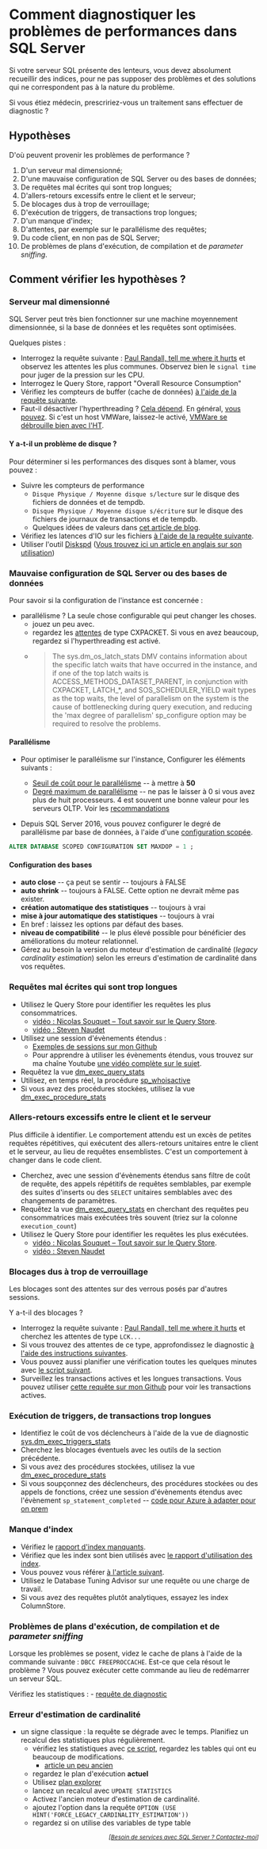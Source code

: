 # Comment diagnostiquer les problèmes de performances dans SQL Server

Si votre serveur SQL présente des lenteurs, vous devez absolument recueillir des indices, pour ne pas supposer des problèmes et des solutions qui ne correspondent pas à la nature du problème.

Si vous étiez médecin, prescririez-vous un traitement sans effectuer de diagnostic ?

## Hypothèses

D'où peuvent provenir les problèmes de performance ?

1. D'un serveur mal dimensionné;
2. D'une mauvaise configuration de SQL Server ou des bases de données;
3. De requêtes mal écrites qui sont trop longues;
4. D'allers-retours excessifs entre le client et le serveur;
5. De blocages dus à trop de verrouillage;
6. D'exécution de triggers, de transactions trop longues;
7. D'un manque d'index;
8. D'attentes, par exemple sur le parallélisme des requêtes;
9. Du code client, en non pas de SQL Server;
10. De problèmes de plans d'exécution, de compilation et de *parameter sniffing*.

## Comment vérifier les hypothèses ?

### Serveur mal dimensionné

SQL Server peut très bien fonctionner sur une machine moyennement dimensionnée, si la base de données et les requêtes sont optimisées.

Quelques pistes :

- Interrogez la requête suivante : [Paul Randall, tell me where it hurts](https://www.sqlskills.com/blogs/paul/wait-statistics-or-please-tell-me-where-it-hurts/) et observez les attentes les plus communes. Observez bien le `signal time` pour juger de la pression sur les CPU.
- Interrogez le Query Store, rapport "Overall Resource Consumption"
- Vérifiez les compteurs de buffer (cache de données) [à l'aide de la requête suivante](https://github.com/rudi-bruchez/tsql-scripts/blob/master/server-information/quick-audit.sql).
- Faut-il désactiver l'hyperthreading ? [Cela dépend](https://dba.stackexchange.com/questions/135982/should-i-disable-hyperthreading). En général, [vous pouvez](https://www.sqlrx.com/the-pros-cons-of-hyperthreading/). Si c'est un host VMWare, laissez-le activé, [VMWare se débrouille bien avec l'HT](https://www.davidklee.net/2020/04/10/sql-server-and-cpu-hyper-threading-in-virtual-environments/).

#### Y a-t-il un problème de disque ?

Pour déterminer si les performances des disques sont à blamer, vous pouvez :

- Suivre les compteurs de performance 
    - `Disque Physique / Moyenne disque s/lecture` sur le disque des fichiers de données et de tempdb.
    - `Disque Physique / Moyenne disque s/écriture` sur le disque des fichiers de journaux de transactions et de tempdb.
    - Quelques idées de valeurs dans [cet article de blog](https://www.sqlskills.com/blogs/paul/are-io-latencies-killing-your-performance/).
- Vérifiez les latences d'IO sur les fichiers [à l'aide de la requête suivante](https://github.com/rudi-bruchez/tsql-scripts/blob/master/diagnostics/IO/dm_io_virtual_file_stats.sql).
- Utiliser l'outil [Diskspd](https://docs.microsoft.com/fr-fr/azure-stack/hci/manage/diskspd-overview) ([Vous trouvez ici un article en anglais sur son utilisation](https://www.brentozar.com/archive/2015/09/getting-started-with-diskspd/))

### Mauvaise configuration de SQL Server ou des bases de données

Pour savoir si la configuration de l'instance est concernée :

- parallélisme ? La seule chose configurable qui peut changer les choses.
    - jouez un peu avec.
    - regardez les [attentes](https://www.sqlskills.com/blogs/paul/wait-statistics-or-please-tell-me-where-it-hurts/) de type CXPACKET. Si vous en avez beaucoup, regardez si l'hyperthreading est activé.
    - > The sys.dm_os_latch_stats DMV contains information about the specific latch waits that have occurred in the instance, and if one of the top latch waits is ACCESS_METHODS_DATASET_PARENT, in conjunction with CXPACKET, LATCH_*, and SOS_SCHEDULER_YIELD wait types as the top waits, the level of parallelism on the system is the cause of bottlenecking during query execution, and reducing the 'max degree of parallelism' sp_configure option may be required to resolve the problems.

#### Parallélisme

- Pour optimiser le parallélisme sur l'instance, Configurer les éléments suivants :
  - [Seuil de coût pour le parallélisme](https://learn.microsoft.com/fr-fr/sql/database-engine/configure-windows/configure-the-cost-threshold-for-parallelism-server-configuration-option) -- à mettre à **50**
  - [Degré maximum de parallélisme](https://learn.microsoft.com/fr-fr/sql/database-engine/configure-windows/configure-the-max-degree-of-parallelism-server-configuration-option) -- ne pas le laisser à 0 si vous avez plus de huit processeurs. 4 est souvent une bonne valeur pour les serveurs OLTP. Voir les [recommandations](https://learn.microsoft.com/fr-fr/sql/database-engine/configure-windows/configure-the-max-degree-of-parallelism-server-configuration-option?view=sql-server-ver16#recommendations)

- Depuis SQL Server 2016, vous pouvez configurer le degré de parallélisme par base de données, à l'aide d'une [configuration scopée](https://learn.microsoft.com/en-us/sql/t-sql/statements/alter-database-scoped-configuration-transact-sql).

```sql
ALTER DATABASE SCOPED CONFIGURATION SET MAXDOP = 1 ;
```

#### Configuration des bases

- **auto close** -- ça peut se sentir -- toujours à FALSE
- **auto shrink** -- toujours à FALSE. Cette option ne devrait même pas exister.
- **création automatique des statistiques** -- toujours à vrai
- **mise à jour automatique des statistiques** -- toujours à vrai
- En bref : laissez les options par défaut des bases.
- **niveau de compatibilité** -- le plus élevé possible pour bénéficier des améliorations du moteur relationnel.
- Gérez au besoin la version du moteur d'estimation de cardinalité (*legacy cardinality estimation*) selon les erreurs d'estimation de cardinalité dans vos requêtes.

### Requêtes mal écrites qui sont trop longues

- Utilisez le Query Store pour identifier les requêtes les plus consommatrices.
  - [vidéo : Nicolas Souquet – Tout savoir sur le Query Store](https://youtu.be/Adwtl1QtYvI).
  - [vidéo : Steven Naudet](https://youtu.be/EVchvLCk-IQ)
- Utilisez une session d'évènements étendus :
  - [Exemples de sessions sur mon Github](https://github.com/rudi-bruchez/tsql-scripts/tree/master/extended-events)
  - Pour apprendre à utiliser les évènements étendus, vous trouvez sur ma chaîne Youtube [une vidéo complète sur le sujet](https://youtu.be/SC7MfYsd-p0).
- Requêtez la vue [dm_exec_query_stats](https://github.com/rudi-bruchez/tsql-scripts/blob/master/diagnostics/execution-stats/dm_exec_query_stats.sql)
- Utilisez, en temps réel, la procédure [sp_whoisactive](https://github.com/amachanic/sp_whoisactive/releases)
- Si vous avez des procédures stockées, utilisez la vue [dm_exec_procedure_stats](https://github.com/rudi-bruchez/tsql-scripts/blob/master/diagnostics/stored-procedures/procedure-execution-analysis.sql)

### Allers-retours excessifs entre le client et le serveur

Plus difficile à identifier. Le comportement attendu est un excès de petites requêtes répétitives, qui exécutent des allers-retours unitaires entre le client et le serveur, au lieu de requêtes ensemblistes. C'est un comportement à changer dans le code client.

- Cherchez, avec une session d'évènements étendus sans filtre de coût de requête, des appels répétitifs de requêtes semblables, par exemple des suites d'inserts ou des `SELECT` unitaires semblables avec des changements de paramètres.
- Requêtez la vue [dm_exec_query_stats](https://github.com/rudi-bruchez/tsql-scripts/blob/master/diagnostics/execution-stats/query_stats.sql) en cherchant des requêtes peu consommatrices mais exécutées très souvent (triez sur la colonne `execution_count`)
- Utilisez le Query Store pour identifier les requêtes les plus exécutées.
  - [vidéo : Nicolas Souquet – Tout savoir sur le Query Store](https://youtu.be/Adwtl1QtYvI).
  - [vidéo : Steven Naudet](https://youtu.be/EVchvLCk-IQ)

### Blocages dus à trop de verrouillage

Les blocages sont des attentes sur des verrous posés par d'autres sessions.

Y a-t-il des blocages ?

- Interrogez la requête suivante : [Paul Randall, tell me where it hurts](https://www.sqlskills.com/blogs/paul/wait-statistics-or-please-tell-me-where-it-hurts/) et cherchez les attentes de type `LCK...`
- Si vous trouvez des attentes de ce type, approfondissez le diagnostic [à l'aide des instructions suivantes](../verrouillage-et-transactions/blocages.md).
- Vous pouvez aussi planifier une vérification toutes les quelques minutes avec [le script suivant](https://github.com/rudi-bruchez/tsql-scripts/blob/main/diagnostics/locking/monitor-blocking.sql).
- Surveillez les transactions actives et les longues transactions. Vous pouvez utiliser [cette requête sur mon Github](https://github.com/rudi-bruchez/tsql-scripts/blob/c0530ebe80d5e413e4b57950fb0447e2e43825f0/diagnostics/execution/active-transactions.sql) pour voir les transactions actives.

### Exécution de triggers, de transactions trop longues

- Identifiez le coût de vos déclencheurs à l'aide de la vue de diagnostic [sys.dm_exec_triggers_stats](https://github.com/rudi-bruchez/tsql-scripts/blob/master/diagnostics/execution-stats/trigger-stats.sql)
- Cherchez les blocages éventuels avec les outils de la section précédente.
- Si vous avez des procédures stockées, utilisez la vue [dm_exec_procedure_stats](https://github.com/rudi-bruchez/tsql-scripts/blob/master/diagnostics/execution-stats/stored-procedures/procedure-execution-analysis.sql)
- Si vous soupçonnez des déclencheurs, des procédures stockées ou des appels de fonctions, créez une session d'évènements étendus avec l'évènement `sp_statement_completed` -- [code pour Azure à adapter pour on prem](https://github.com/rudi-bruchez/tsql-scripts/blob/master/extended-events/azure-sql-database/trace-procedure-create.sql)

### Manque d'index

- Vérifiez le [rapport d'index manquants](https://github.com/rudi-bruchez/tsql-scripts/blob/master/index-management/missing-indexes.sql).
- Vérifiez que les index sont bien utilisés avec [le rapport d'utilisation des index](https://github.com/rudi-bruchez/tsql-scripts/blob/master/index-management/index-usage.sql).
- Vous pouvez vous référer [à l'article suivant](https://rudi.developpez.com/sqlserver/tutoriel/vuesdm-index/).
- Utilisez le Database Tuning Advisor sur une requête ou une charge de travail.
- Si vous avez des requêtes plutôt analytiques, essayez les index ColumnStore.

### Problèmes de plans d'exécution, de compilation et de *parameter sniffing*

Lorsque les problèmes se posent, videz le cache de plans à l'aide de la commande suivante : `DBCC FREEPROCCACHE`. Est-ce que cela résout le problème ? Vous pouvez exécuter cette commande au lieu de redémarrer un serveur SQL.

Vérifiez les statistiques :
    - [requête de diagnostic](https://github.com/rudi-bruchez/tsql-scripts/blob/master/diagnostics/tables/statistics.sql)

### Erreur d'estimation de cardinalité

- un signe classique : la requête se dégrade avec le temps. Planifiez un recalcul des statistiques plus régulièrement.
    - vérifiez les statistiques avec [ce script](https://github.com/rudi-bruchez/tsql-scripts/blob/main/diagnostics/optimizer/statistics.sql), regardez les tables qui ont eu beaucoup de modifications.
        - [article un peu ancien](https://rudi.developpez.com/sqlserver/tutoriel/statistiques/)
    - regardez le plan d'exécution **actuel**
    - Utilisez [plan explorer](https://www.sentryone.com/plan-explorer)
    - lancez un recalcul avec `UPDATE STATISTICS `
    - Activez l'ancien moteur d'estimation de cardinalité.
    - ajoutez l'option dans la requête `OPTION (USE HINT('FORCE_LEGACY_CARDINALITY_ESTIMATION'))`
    - regardez si on utilise des variables de type table


<p align="right">
<i><small>[<a href="https://www.pachadata.com/contact/">Besoin de services avec SQL Server ? Contactez-moi</a>]</small></i>
</p>